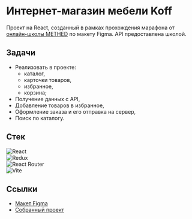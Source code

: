 # Интернет-магазин мебели Koff

Проект на React, созданный в рамках прохождения марафона от [онлайн-школы METHED](https://www.youtube.com/@my.methed) по макету Figma. API предоставлена школой.

## Задачи ##

- Реализовать в проекте:
  - каталог,
  - карточки товаров,
  - избранное,
  - корзина;
- Получение данных с API,
- Добавление товаров в избранное,
- Оформление заказа и его отправка на сервер,
- Поиск по каталогу.

## Стек ##
![React](https://img.shields.io/badge/react-%2320232a.svg?style=for-the-badge&logo=react&logoColor=%2361DAFB)<br>
![Redux](https://img.shields.io/badge/redux-%23593d88.svg?style=for-the-badge&logo=redux&logoColor=white)<br>
![React Router](https://img.shields.io/badge/React_Router-CA4245?style=for-the-badge&logo=react-router&logoColor=white)<br>
![Vite](https://img.shields.io/badge/vite-%23646CFF.svg?style=for-the-badge&logo=vite&logoColor=white)<br>

## Ссылки ##
- [Макет Figma](https://www.figma.com/file/4IAqS5ZVx5fgsQwoQ4Vn3v/Koff-(marathon)-(React)?type=design&node-id=0-1&mode=design&t=e62NrDNNa8HxWEtw-0)
- [Собранный проект](https://koff-litrepa.vercel.app/)

